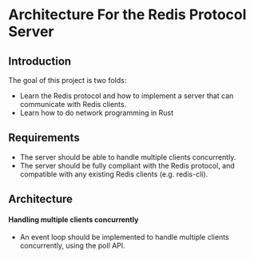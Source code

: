# Architecture For the Redis Protocol Server

## Introduction

The goal of this project is two folds:

- Learn the Redis protocol and how to implement a server that can communicate with Redis clients.
- Learn how to do network programming in Rust

## Requirements

- The server should be able to handle multiple clients concurrently.
- The server should be fully compliant with the Redis protocol, and compatible with any existing Redis clients (e.g. redis-cli).

## Architecture

#### Handling multiple clients concurrently

- An event loop should be implemented to handle multiple clients concurrently, using the poll API.
